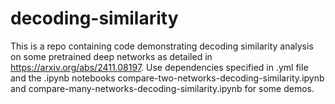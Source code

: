 # decoding-similarity

This is a repo containing code demonstrating decoding similarity analysis on some pretrained deep networks as detailed in https://arxiv.org/abs/2411.08197.  Use dependencies specified in .yml file and the .ipynb notebooks compare-two-networks-decoding-similarity.ipynb and compare-many-networks-decoding-similarity.ipynb for some demos. 

